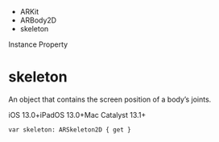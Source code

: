 

- ARKit
- ARBody2D
-  skeleton 

Instance Property

# skeleton

An object that contains the screen position of a body’s joints.

iOS 13.0+iPadOS 13.0+Mac Catalyst 13.1+

``` source
var skeleton: ARSkeleton2D { get }
```

